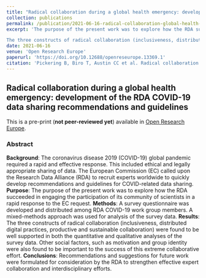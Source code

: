 ```yaml
---
title: "Radical collaboration during a global health emergency: development of the RDA COVID-19 data sharing recommendations and guidelines"
collection: publications
permalink: /publication/2021-06-16-radical-collaboration-global-health-emergency
excerpt: 'The purpose of the present work was to explore how the RDA succeeded in engaging the participation of its community of scientists in a rapid response to the EC request.

The three constructs of radical collaboration (inclusiveness, distributed digital practices, productive and sustainable collaboration) were found to be well supported in both the quantitative and qualitative analyses of the survey data. Other social factors, such as motivation and group identity were also found to be important to the success of this extreme collaborative effort.'
date: 2021-06-16
venue: 'Open Research Europe'
paperurl: 'https://doi.org/10.12688/openreseurope.13369.1'
citation: 'Pickering B, Biro T, Austin CC et al. Radical collaboration during a global health emergency: development of the RDA COVID-19 data sharing recommendations and guidelines [version 1; peer review: awaiting peer review]. Open Research Europe 2021, 1:69 (https://doi.org/10.12688/openreseurope.13369.1)'
---
```


## Radical collaboration during a global health emergency: development of the RDA COVID-19 data sharing recommendations and guidelines

This is a pre-print (**not peer-reviewed yet**) available in [Open Research Europe](https://doi.org/10.12688/openreseurope.13369.1).

### Abstract

**Background**: The coronavirus disease 2019 (COVID-19) global pandemic required a rapid and effective response. This included ethical and legally appropriate sharing of data. The European Commission (EC) called upon the Research Data Alliance (RDA) to recruit experts worldwide to quickly develop recommendations and guidelines for COVID-related data sharing.
**Purpose**: The purpose of the present work was to explore how the RDA succeeded in engaging the participation of its community of scientists in a rapid response to the EC request.
**Methods**: A survey questionnaire was developed and distributed among RDA COVID-19 work group members. A mixed-methods approach was used for analysis of the survey data.
**Results**: The three constructs of radical collaboration (inclusiveness, distributed digital practices, productive and sustainable collaboration) were found to be well supported in both the quantitative and qualitative analyses of the survey data. Other social factors, such as motivation and group identity were also found to be important to the success of this extreme collaborative effort.
**Conclusions**: Recommendations and suggestions for future work were formulated for consideration by the RDA to strengthen effective expert collaboration and interdisciplinary efforts.
